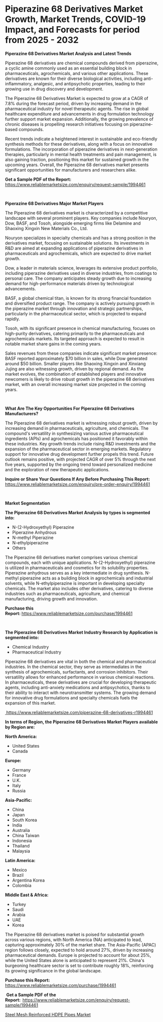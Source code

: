 <p><h1>Piperazine 68 Derivatives Market Growth, Market Trends, COVID-19 Impact, and Forecasts for period from 2025 - 2032</h1></p><p><strong>Piperazine 68 Derivatives Market Analysis and Latest Trends</strong></p>
<p><p>Piperazine 68 derivatives are chemical compounds derived from piperazine, a cyclic amine commonly used as an essential building block in pharmaceuticals, agrochemicals, and various other applications. These derivatives are known for their diverse biological activities, including anti-inflammatory, analgesic, and antipsychotic properties, leading to their growing use in drug discovery and development.</p><p>The Piperazine 68 Derivatives Market is expected to grow at a CAGR of 7.8% during the forecast period, driven by increasing demand in the pharmaceutical industry for novel therapeutic agents. The rise in global healthcare expenditure and advancements in drug formulation technology further support market expansion. Additionally, the growing prevalence of chronic diseases is propelling research initiatives focusing on piperazine-based compounds.</p><p>Recent trends indicate a heightened interest in sustainable and eco-friendly synthesis methods for these derivatives, along with a focus on innovative formulations. The incorporation of piperazine derivatives in next-generation therapies, particularly in mental health treatments and pain management, is also gaining traction, positioning this market for sustained growth in the upcoming years. Overall, the Piperazine 68 derivatives market presents significant opportunities for manufacturers and researchers alike.</p></p>
<p><strong>Get a Sample PDF of the Report:&nbsp;</strong> <a href="https://www.reliablemarketsize.com/enquiry/request-sample/1994461?utm_campaign=2255&utm_medium=2&utm_source=Github&utm_content=ia&utm_term=05022025&utm_id=piperazine-68-derivatives">https://www.reliablemarketsize.com/enquiry/request-sample/1994461</a></p>
<p>&nbsp;</p>
<p><strong>Piperazine 68 Derivatives Major Market Players</strong></p>
<p><p>The Piperazine 68 derivatives market is characterized by a competitive landscape with several prominent players. Key companies include Nouryon, Dow, BASF, and Tosoh, alongside emerging firms like Delamine and Shaoxing Xingxin New Materials Co., Ltd. </p><p>Nouryon specializes in specialty chemicals and has a strong position in the derivatives market, focusing on sustainable solutions. Its investments in R&D are aimed at expanding applications of piperazine derivatives in pharmaceuticals and agrochemicals, which are expected to drive market growth.</p><p>Dow, a leader in materials science, leverages its extensive product portfolio, including piperazine derivatives used in diverse industries, from coatings to personal care. The company anticipates steady growth due to increasing demand for high-performance materials driven by technological advancements.</p><p>BASF, a global chemical titan, is known for its strong financial foundation and diversified product range. The company is actively pursuing growth in the piperazine market through innovation and strategic partnerships, particularly in the pharmaceutical sector, which is projected to expand rapidly.</p><p>Tosoh, with its significant presence in chemical manufacturing, focuses on high-purity derivatives, catering primarily to the pharmaceuticals and agrochemicals markets. Its targeted approach is expected to result in notable market share gains in the coming years.</p><p>Sales revenues from these companies indicate significant market presence: BASF reported approximately $70 billion in sales, while Dow generated around $50 billion. Smaller players like Shaoxing Xingxin and Xinxiang Jujing are also witnessing growth, driven by regional demand. As the market evolves, the combination of established players and innovative newcomers is likely to drive robust growth in the piperazine 68 derivatives market, with an overall increasing market size projected in the coming years.</p></p>
<p>&nbsp;</p>
<p><strong>What Are The Key Opportunities For Piperazine 68 Derivatives Manufacturers?</strong></p>
<p><p>The Piperazine 68 derivatives market is witnessing robust growth, driven by increasing demand in pharmaceuticals, agriculture, and chemicals. The compound's versatility in synthesizing various active pharmaceutical ingredients (APIs) and agrochemicals has positioned it favorably within these industries. Key growth trends include rising R&D investments and the expansion of the pharmaceutical sector in emerging markets. Regulatory support for innovative drug development further propels this trend. Future outlook remains positive, with projected CAGR of over 5% through the next five years, supported by the ongoing trend toward personalized medicine and the exploration of new therapeutic applications.</p></p>
<p><strong>Inquire or Share Your Questions If Any Before Purchasing This Report:</strong> <a href="https://www.reliablemarketsize.com/enquiry/pre-order-enquiry/1994461?utm_campaign=2255&utm_medium=2&utm_source=Github&utm_content=ia&utm_term=05022025&utm_id=piperazine-68-derivatives">https://www.reliablemarketsize.com/enquiry/pre-order-enquiry/1994461</a></p>
<p>&nbsp;</p>
<p><strong>Market Segmentation</strong></p>
<p><strong>The Piperazine 68 Derivatives Market Analysis by types is segmented into:</strong></p>
<p><ul><li>N-(2-Hydroxyethyl) Piperazine</li><li>Piperazine Anhydrous</li><li>N-methyl Piperazine</li><li>N-ethylpiperazine</li><li>Others</li></ul></p>
<p><p>The Piperazine 68 derivatives market comprises various chemical compounds, each with unique applications. N-(2-Hydroxyethyl) piperazine is utilized in pharmaceuticals and cosmetics for its solubility properties. Piperazine anhydrous serves as a key intermediate in drug synthesis. N-methyl piperazine acts as a building block in agrochemicals and industrial solvents, while N-ethylpiperazine is important in developing specialty chemicals. The market also includes other derivatives, catering to diverse industries such as pharmaceuticals, agriculture, and chemical manufacturing, driving growth and innovation.</p></p>
<p><strong>Purchase this Report:&nbsp;</strong><a href="https://www.reliablemarketsize.com/purchase/1994461?utm_campaign=2255&utm_medium=2&utm_source=Github&utm_content=ia&utm_term=05022025&utm_id=piperazine-68-derivatives">https://www.reliablemarketsize.com/purchase/1994461</a></p>
<p>&nbsp;</p>
<p><strong>The Piperazine 68 Derivatives Market Industry Research by Application is segmented into:</strong></p>
<p><ul><li>Chemical Industry</li><li>Pharmaceutical Industry</li></ul></p>
<p><p>Piperazine 68 derivatives are vital in both the chemical and pharmaceutical industries. In the chemical sector, they serve as intermediates in the synthesis of agrochemicals, surfactants, and corrosion inhibitors. Their versatility allows for enhanced performance in various chemical reactions. In pharmaceuticals, these derivatives are crucial for developing therapeutic agents, including anti-anxiety medications and antipsychotics, thanks to their ability to interact with neurotransmitter systems. The growing demand for innovative drug formulations and specialty chemicals fuels the expansion of this market.</p></p>
<p><a href="https://www.reliablemarketsize.com/piperazine-68-derivatives-r1994461?utm_campaign=2255&utm_medium=2&utm_source=Github&utm_content=ia&utm_term=05022025&utm_id=piperazine-68-derivatives">&nbsp;https://www.reliablemarketsize.com/piperazine-68-derivatives-r1994461</a></p>
<p><strong>In terms of Region, the Piperazine 68 Derivatives Market Players available by Region are:</strong></p>
<p>
    <p> <strong> North America: </strong>
        <ul>
            <li>United States</li>
            <li>Canada</li>
        </ul>
        </p> 
    <p> <strong> Europe: </strong>
        <ul>
            <li>Germany</li>
            <li>France</li>
            <li>U.K.</li>
            <li>Italy</li>
            <li>Russia</li>
        </ul>
        </p> 
    <p> <strong> Asia-Pacific: </strong>
        <ul>
            <li>China</li>
            <li>Japan</li>
            <li>South Korea</li>
            <li>India</li>
            <li>Australia</li>
            <li>China Taiwan</li>
            <li>Indonesia</li>
            <li>Thailand</li>
            <li>Malaysia</li>
        </ul>
        </p> 
    <p> <strong> Latin America: </strong>
        <ul>
            <li>Mexico</li>
            <li>Brazil</li>
            <li>Argentina Korea</li>
            <li>Colombia</li>
        </ul>
        </p> 
    <p> <strong> Middle East & Africa: </strong>
        <ul>
            <li>Turkey</li>
            <li>Saudi</li>
            <li>Arabia</li>
            <li>UAE</li>
            <li>Korea</li>
        </ul>
    </p>
    </p>
<p><p>The Piperazine 68 derivatives market is poised for substantial growth across various regions, with North America (NA) anticipated to lead, capturing approximately 30% of the market share. The Asia-Pacific (APAC) region follows closely, expected to hold around 27%, driven by increasing pharmaceutical demands. Europe is projected to account for about 25%, while the United States alone is anticipated to represent 21%. China's burgeoning healthcare sector is set to contribute roughly 18%, reinforcing its growing significance in the global landscape.</p></p>
<p><strong>Purchase this Report: </strong><a href="https://www.reliablemarketsize.com/purchase/1994461?utm_campaign=2255&utm_medium=2&utm_source=Github&utm_content=ia&utm_term=05022025&utm_id=piperazine-68-derivatives">https://www.reliablemarketsize.com/purchase/1994461</a></p>
<p>&nbsp;<strong>Get a Sample PDF of the Report:&nbsp;&nbsp;</strong><a href="https://www.reliablemarketsize.com/enquiry/request-sample/1994461?utm_campaign=2255&utm_medium=2&utm_source=Github&utm_content=ia&utm_term=05022025&utm_id=piperazine-68-derivatives">https://www.reliablemarketsize.com/enquiry/request-sample/1994461</a></p>
<p><strong></strong></p>
<p><p><a href="https://github.com/kbollin866/Market-Research-Report-List-1/blob/main/steel-mesh-reinforced-hdpe-pipes-market.md?utm_campaign=2255&utm_medium=2&utm_source=Github&utm_content=ia&utm_term=05022025&utm_id=piperazine-68-derivatives">Steel Mesh Reinforced HDPE Pipes Market</a></p></p>